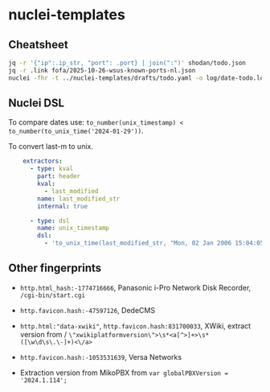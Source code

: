 # nuclei-templates

## Cheatsheet

```bash
jq -r '{"ip":.ip_str, "port": .port} | join(":")' shodan/todo.json
jq -r .link fofa/2025-10-26-wsus-known-ports-nl.json
nuclei -fhr -t ../nuclei-templates/drafts/todo.yaml -o log/date-todo.log
```

## Nuclei DSL

To compare dates use: `to_number(unix_timestamp) < to_number(to_unix_time('2024-01-29'))`.

To convert last-m to unix.

```yaml
    extractors:
      - type: kval
        part: header
        kval:
          - last_modified
        name: last_modified_str
        internal: true

      - type: dsl
        name: unix_timestamp
        dsl:
          - 'to_unix_time(last_modified_str, "Mon, 02 Jan 2006 15:04:05 GMT")'
```

## Other fingerprints

- `http.html_hash:-1774716666`, Panasonic i-Pro Network Disk Recorder, `/cgi-bin/start.cgi`
- `http.favicon.hash:-47597126`, DedeCMS
- `http.html:"data-xwiki"`, `http.favicon.hash:831700033`, XWiki, extract version from / `\"xwikiplatformversion\">\s*<a[^>]+>\s*([\w\d\s\.\-]+)<\/a>`
- `http.favicon.hash:-1053531639`, Versa Networks

- Extraction version from MikoPBX from `var globalPBXVersion = '2024.1.114';`